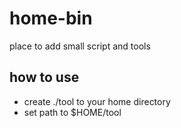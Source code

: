 # home-bin

place to add small script and tools

## how to use

* create ./tool to your home directory
* set path to $HOME/tool
